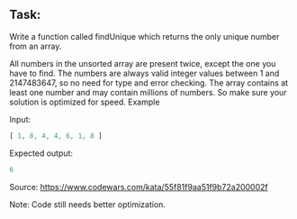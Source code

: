 ## Task:

Write a function called findUnique which returns the only unique number from an array.

All numbers in the unsorted array are present twice, except the one you have to find. The numbers are always valid integer values between 1 and 2147483647, so no need for type and error checking. The array contains at least one number and may contain millions of numbers. So make sure your solution is optimized for speed.
Example

Input:

```javascript
[ 1, 8, 4, 4, 6, 1, 8 ]
```

Expected output:

```javascript
6
```

Source: 
https://www.codewars.com/kata/55f81f9aa51f9b72a200002f

Note: Code still needs better optimization.